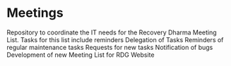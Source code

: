 # Meetings
Repository to coordinate the IT needs for the Recovery Dharma Meeting List. 
Tasks for this list include reminders
  Delegation of Tasks
  Reminders of regular maintenance tasks
  Requests for new tasks
  Notification of bugs
  Development of new Meeting List for RDG Website
